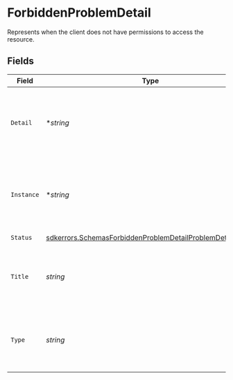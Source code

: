 # ForbiddenProblemDetail

Represents when the client does not have permissions to access the resource.


## Fields

| Field                                                                                                                                 | Type                                                                                                                                  | Required                                                                                                                              | Description                                                                                                                           |
| ------------------------------------------------------------------------------------------------------------------------------------- | ------------------------------------------------------------------------------------------------------------------------------------- | ------------------------------------------------------------------------------------------------------------------------------------- | ------------------------------------------------------------------------------------------------------------------------------------- |
| `Detail`                                                                                                                              | **string*                                                                                                                             | :heavy_minus_sign:                                                                                                                    | A human-readable explanation specific to this occurrence of the problem.                                                              |
| `Instance`                                                                                                                            | **string*                                                                                                                             | :heavy_minus_sign:                                                                                                                    | A URI reference that identifies the specific occurrence of the problem.                                                               |
| `Status`                                                                                                                              | [sdkerrors.SchemasForbiddenProblemDetailProblemDetailStatus](../../models/errors/schemasforbiddenproblemdetailproblemdetailstatus.md) | :heavy_check_mark:                                                                                                                    | N/A                                                                                                                                   |
| `Title`                                                                                                                               | *string*                                                                                                                              | :heavy_check_mark:                                                                                                                    | A short, human-readable summary of the problem type.                                                                                  |
| `Type`                                                                                                                                | *string*                                                                                                                              | :heavy_check_mark:                                                                                                                    | A URI reference that identifies the problem type.                                                                                     |